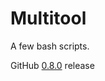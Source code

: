 # Multitool
A few bash scripts.

GitHub [0.8.0](https://github.com/StanleyProjects/Multitool/releases/tag/0.8.0) release
